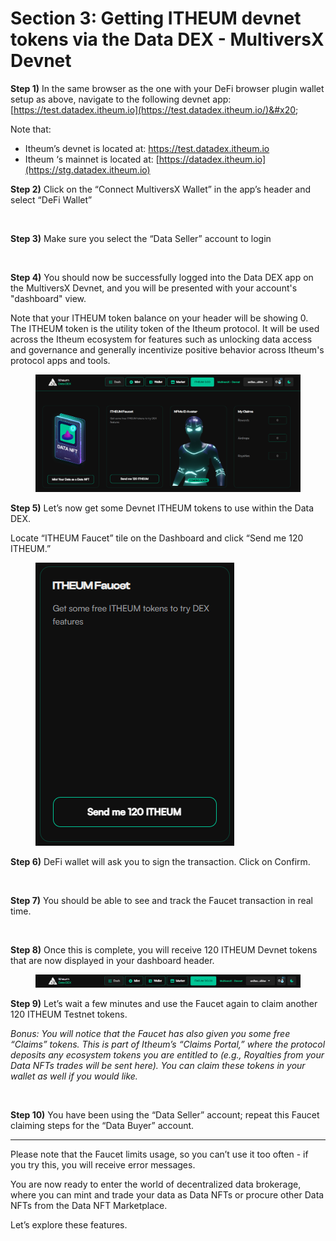 # Section 3: Getting ITHEUM devnet tokens via the Data DEX - MultiversX Devnet

**Step 1)** In the same browser as the one with your DeFi browser plugin wallet setup as above, navigate to the following devnet app: [https://test.datadex.itheum.io](https://test.datadex.itheum.io/)&#x20;

Note that:

* Itheum’s devnet is located at: [https://test.datadex.itheum.io ](https://test.datadex.itheum.io/)
* Itheum ‘s mainnet is located at: [https://datadex.itheum.io](https://stg.datadex.itheum.io)



**Step 2)** Click on the “Connect MultiversX Wallet” in the app’s header and select “DeFi Wallet”

<figure><img src="https://lh5.googleusercontent.com/95N6-4_O2JidbjknSisog5ltE1nEq_ohOIJV39npQR8RbzQXiMmvuCFkVqjspi5cv5CGcymj4ZMKIqqiWu0bDlqY5NCasZGjWfWu4JiCO_wqST_rgCFhcPHcSD8oNHC4JMSDDzLDhqjp_IMjL_HWiM4" alt=""><figcaption></figcaption></figure>

**Step 3)** Make sure you select the “Data Seller” account to login

<figure><img src="https://lh5.googleusercontent.com/X0NUW7kfoDYLmd21EKtOmaRTDQhp-kSaAkHrNRAgToHnBIWIVA3vcrspMNlNK4yOn9SXRE1P05tMXI4bbiWkfRVqMls1Hu05YFVkrc4W7g5ztYS44SafFNoW8ceb4zPUn8GsCMyrbiYzVyNhcCVJaeo" alt=""><figcaption></figcaption></figure>

**Step 4)** You should now be successfully logged into the Data DEX app on the MultiversX Devnet, and you will be presented with your account's "dashboard" view.&#x20;

Note that your ITHEUM token balance on your header will be showing 0. The ITHEUM token is the utility token of the Itheum protocol. It will be used across the Itheum ecosystem for features such as unlocking data access and governance and generally incentivize positive behavior across Itheum's protocol apps and tools.

<figure><img src="../../../../.gitbook/assets/image (2) (2).png" alt=""><figcaption></figcaption></figure>

**Step 5)** Let’s now get some Devnet ITHEUM tokens to use within the Data DEX.&#x20;

Locate “ITHEUM Faucet” tile on the Dashboard and click “Send me 120 ITHEUM.”

<figure><img src="../../../../.gitbook/assets/image (1) (2).png" alt=""><figcaption></figcaption></figure>

**Step 6)** DeFi wallet will ask you to sign the transaction. Click on Confirm.

<figure><img src="https://lh3.googleusercontent.com/rFBgoPdEywDZ1TgbdHMkAETscV7JqDKMFLg5We2jeBHKO3QJB9aHH-ch3e2PNv-ZNGZ_a2wO2AvfK-eiTY4r5Vwm_uAFDLJbyAAe4qsFYhT7VMi4JNCYDMK5Ytai3vSYYJVh5054VuSnz26xn8fMrEo" alt=""><figcaption></figcaption></figure>

**Step 7)** You should be able to see and track the Faucet transaction in real time.

<figure><img src="https://lh5.googleusercontent.com/o4-mTr9DerKx5BUMISEIrAm44qRnaLe0_lZ3Cpvewj5d2SJsn9rqXiaMav321_2nUJjB6pK_-ZYepYWRHhtl9upryQM0F5MRXg0BPqeOW7y6c5y5Isb0BiV1vdU8mxf4PWHTnxhXR478tWr4wlNtXMk" alt="" width="375"><figcaption></figcaption></figure>

**Step 8)** Once this is complete, you will receive 120 ITHEUM Devnet tokens that are now displayed in your dashboard header.

<figure><img src="../../../../.gitbook/assets/image (2) (2) (1).png" alt=""><figcaption></figcaption></figure>

**Step 9)** Let’s wait a few minutes and use the Faucet again to claim another 120 ITHEUM Testnet tokens.&#x20;

_Bonus: You will notice that the Faucet has also given you some free “Claims” tokens. This is part of Itheum’s “Claims Portal,” where the protocol deposits any ecosystem tokens you are entitled to (e.g., Royalties from your Data NFTs trades will be sent here). You can claim these tokens in your wallet as well if you would like._

<figure><img src="https://lh4.googleusercontent.com/CpoBK3dK1QUm48JI_XoM4rnfy4Zx8a5-68kjzmF9_WWRj1be9Z_iVrGqzSR7cZ0L2i3k5KRB48whJs__FsTOQyNYw3z03RkzEEiVNz-4XarFLt4Y0R0nIKDfjPqTMNvE3l9ehHcW_FdlvI7gL0bmctU" alt="" width="375"><figcaption></figcaption></figure>

**Step 10)** You have been using the “Data Seller” account; repeat this Faucet claiming steps for the “Data Buyer” account.

***

Please note that the Faucet limits usage, so you can’t use it too often - if you try this, you will receive error messages.&#x20;

You are now ready to enter the world of decentralized data brokerage, where you can mint and trade your data as Data NFTs or procure other Data NFTs from the Data NFT Marketplace.

Let’s explore these features.
